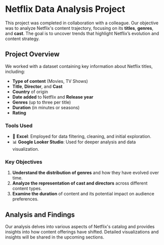 # Netflix Data Analysis Project

This project was completed in collaboration with a colleague. Our objective was to analyze Netflix's content trajectory, focusing on its **titles**, **genres**, and **cast**. The goal is to uncover trends that highlight Netflix’s evolution and content strategy.

## Project Overview

We worked with a dataset containing key information about Netflix titles, including:

- **Type of content** (Movies, TV Shows)
- **Title**, **Director**, and **Cast**
- **Country** of origin
- **Date added** to Netflix and **Release year**
- **Genres** (up to three per title)
- **Duration** (in minutes or seasons)
- **Rating**

### Tools Used

- 📝 **Excel**: Employed for data filtering, cleaning, and initial exploration.
- 📊 **Google Looker Studio**: Used for deeper analysis and data visualization.

### Key Objectives

1. **Understand the distribution of genres** and how they have evolved over time.
2. **Analyze the representation of cast and directors** across different content types.
3. **Examine the duration** of content and its potential impact on audience preferences.

## Analysis and Findings

Our analysis delves into various aspects of Netflix's catalog and provides insights into how content offerings have shifted. Detailed visualizations and insights will be shared in the upcoming sections.
